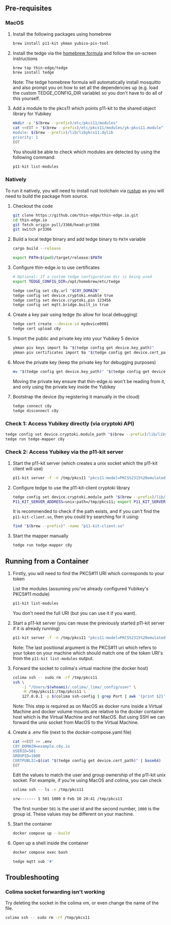 ## Pre-requisites

### MacOS

1. Install the following packages using homebrew

    ```sh
    brew install p11-kit ykman yubico-piv-tool
    ```

1. Install the tedge via the [homebrew formula](https://github.com/thin-edge/homebrew-tedge) and follow the on-screen instructions

    ```sh
    brew tap thin-edge/tedge
    brew install tedge
    ```

    Note: The tedge homebrew formula will automatically install mosquitto and also prompt you on how to set all the dependencies up (e.g. load the custom TEDGE_CONFIG_DIR variable) so you don't have to do all of this yourself.

1. Add a module to the pkcs11 which points p11-kit to the shared object library for Yubikey

    ```sh
    mkdir -p "$(brew --prefix)/etc/pkcs11/modules"
    cat <<EOT > "$(brew --prefix)/etc/pkcs11/modules/yk-pkcs11.module"
    module: $(brew --prefix)/lib/libykcs11.dylib
    priority: 1
    EOT
    ```

    You should be able to check which modules are detected by using the following command:

    ```sh
    p11-kit list-modules
    ```

### Natively

To run it natively, you will need to install rust toolchain via [rustup](https://rustup.rs/) as you will need to build the package from source.

1. Checkout the code

    ```sh
    git clone https://github.com/thin-edge/thin-edge.io.git
    cd thin-edge.io
    git fetch origin pull/3366/head:pr3366
    git switch pr3366
    ```

1. Build a local tedge binary and add tedge binary to `PATH` variable

    ```sh
    cargo build --release

    export PATH=$(pwd)/target/release:$PATH
    ```

1. Configure thin-edge.io to use certificates

    ```sh
    # Optional: If a custom tedge configuration dir is being used
    export TEDGE_CONFIG_DIR=/opt/homebrew/etc/tedge

    tedge config set c8y.url "$C8Y_DOMAIN"
    tedge config set device.cryptoki.enable true
    tedge config set device.cryptoki.pin 123456
    tedge config set mqtt.bridge.built_in true
    ```

1. Create a key pair using tedge (to allow for local debugging)

    ```sh
    tedge cert create --device-id mydevice0001
    tedge cert upload c8y
    ```

1. Import the public and private key into your Yubikey 5 device

    ```sh
    ykman piv keys import 9a "$(tedge config get device.key_path)"
    ykman piv certificates import 9a "$(tedge config get device.cert_path)"
    ```

1. Move the private key (keep the private key for debugging purposes)

    ```sh
    mv "$(tedge config get device.key_path)" "$(tedge config get device.key_path).bak"
    ```

    Moving the private key ensure that thin-edge.io won't be reading from it, and only using the private key inside the Yubikey

1. Bootstrap the device (by registering it manually in the cloud)

    ```sh
    tedge connect c8y
    tedge disconnect c8y
    ```

### Check 1: Access Yubikey directly (via cryptoki API)

```sh
tedge config set device.cryptoki.module_path "$(brew --prefix)/lib/libykcs11.dylib"
tedge run tedge-mapper c8y
```

### Check 2: Access Yubikey via the p11-kit server

1. Start the p11-kit server (which creates a unix socket which the p11-kit client will use)

    ```sh
    p11-kit server -f -n /tmp/pkcs11 "pkcs11:model=PKCS%2315%20emulated"
    ```

1. Configure tedge to use the p11-kit-client cryptoki library

    ```sh
    tedge config set device.cryptoki.module_path "$(brew --prefix)/lib/pkcs11/p11-kit-client.so"
    P11_KIT_SERVER_ADDRESS=unix:path=/tmp/pkcs11; export P11_KIT_SERVER_ADDRESS;
    ```

    It is recommended to check if the path exists, and if you can't find the `p11-kit-client.so`, then you could try searching for it using:

    ```sh
    find "$(brew --prefix)" -name "p11-kit-client.so"
    ```

1. Start the mapper manually

    ```sh
    tedge run tedge-mapper c8y
    ```


## Running from a Container

1. Firstly, you will need to find the PKCS#11 URI which corresponds to your token

    List the modules (assuming you've already configured Yubikey's PKCS#11 module)

    ```sh
    p11-kit list-modules
    ```

    You don't need the full URI (but you can use it if you want).

1. Start a p11-kit server (you can reuse the previously started p11-kit server if it is already running)

    ```sh
    p11-kit server -f -n /tmp/pkcs11 "pkcs11:model=PKCS%2315%20emulated"
    ```

    Note: The last positional argument is the PKCS#11 uri which refers to your token on your machine which should match one of the token URI's from the `p11-kit list-modules` output.

1. Forward the socket to colima's virtual machine (the docker host)

    ```sh
    colima ssh -- sudo rm -rf /tmp/pkcs11
    ssh \
        -i "/Users/$(whoami)/.colima/_lima/_config/user" \
        -R /tmp/pkcs11:/tmp/pkcs11 \
        127.0.0.1 -p $(colima ssh-config | grep Port | awk '{print $2}')
    ```

    Note: This step is required as on MacOS as docker runs inside a Virtual Machine and docker volume mounts are relative to the docker container host which is the Virtual Machine and not MacOS. But using SSH we can forward the unix socket from MacOS to the Virtual Machine.

1. Create a .env file (next to the docker-compose.yaml file)

    ```sh
    cat <<EOT >> .env
    C8Y_DOMAIN=example.c8y.io
    USERID=501
    GROUPID=1000
    CERTPUBLIC=$(cat "$(tedge config get device.cert_path)" | base64)
    EOT
    ```

    Edit the values to match the user and group ownership of the p11-kit unix socket. For example, if you're using MacOS and colima, you can check

    ```sh
    colima ssh -- ls -n /tmp/pkcs11
    ```

    ```sh
    srw------- 1 501 1000 0 Feb 10 20:41 /tmp/pkcs11
    ```

    The first number `501` is the user id and the second number, `1000` is the group id. These values may be different on your machine.

1. Start the container

    ```sh
    docker compose up --build
    ```

1. Open up a shell inside the container

    ```sh
    docker compose exec bash

    tedge mqtt sub '#'
    ```


## Troubleshooting

### Colima socket forwarding isn't working

Try deleting the socket in the colima vm, or even change the name of the file.

```sh
colima ssh -- sudo rm -rf /tmp/pkcs11
```

